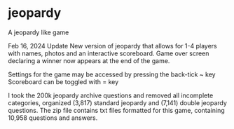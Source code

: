 # jeopardy
A jeopardy like game

Feb 16, 2024 Update
New version of jeopardy that allows for 1-4 players with names, photos and an interactive scoreboard.
Game over screen declaring a winner now appears at the end of the game.

Settings for the game may be accessed by pressing the back-tick ~ key
Scoreboard can be toggled with = key

I took the 200k jeopardy archive questions and removed all incomplete categories, organized (3,817) standard jeopardy and (7,141) double jeopardy questions.
The zip file contains txt files formatted for this game, containing 10,958 questions and answers.

